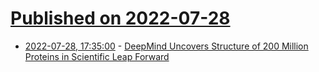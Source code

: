# [Published on 2022-07-28](index.md)

* [2022-07-28, 17:35:00](https://science.slashdot.org/story/22/07/28/1733207/deepmind-uncovers-structure-of-200-million-proteins-in-scientific-leap-forward?utm_source=rss1.0mainlinkanon&utm_medium=feed) - [DeepMind Uncovers Structure of 200 Million Proteins in Scientific Leap Forward](https://science.slashdot.org/story/22/07/28/1733207/deepmind-uncovers-structure-of-200-million-proteins-in-scientific-leap-forward?utm_source=rss1.0mainlinkanon&utm_medium=feed)
